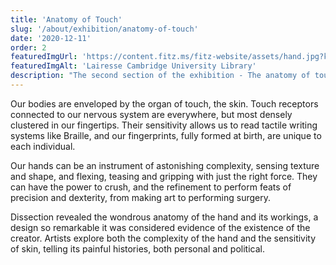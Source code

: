 ```yaml
---
title: 'Anatomy of Touch'
slug: '/about/exhibition/anatomy-of-touch'
date: '2020-12-11'
order: 2
featuredImgUrl: 'https://content.fitz.ms/fitz-website/assets/hand.jpg?key=directus-medium-crop'
featuredImgAlt: 'Lairesse Cambridge University Library'
description: "The second section of the exhibition - The anatomy of touch"
---
```

Our bodies are enveloped by the organ of touch, the skin. Touch receptors connected to our nervous system are everywhere, but most densely clustered in our fingertips. Their sensitivity allows us to read tactile writing systems like Braille, and our fingerprints, fully formed at birth, are unique to each individual.

Our hands can be an instrument of astonishing complexity, sensing texture and shape, and flexing, teasing and gripping with just the right force. They can have the power to crush, and the refinement to perform feats of precision and dexterity, from making art to performing surgery.

Dissection revealed the wondrous anatomy of the hand and its workings, a design so remarkable it was considered evidence of the existence of the creator. Artists explore both the complexity of the hand and the sensitivity of skin, telling its painful histories, both personal and political.  
